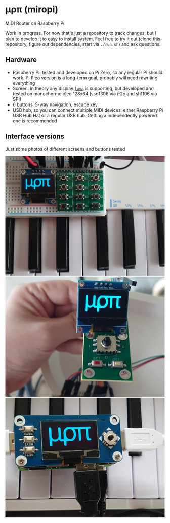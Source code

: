 # μρπ (miropi)
MIDI Router on Raspberry Pi

Work in progress. For now that's just a repository to track changes, but I plan to develop it to easy to install system. Feel free to try it out (clone this repository, figure out dependencies, start via `./run.sh`) and ask questions.

## Hardware
- Raspberry Pi: tested and developed on Pi Zero, so any regular Pi should work. Pi Pico version is a long-term goal, probably will need rewriting everything
- Screen: in theory any display [`luma`](https://luma-oled.readthedocs.io/en/latest/) is supporting, but developed and tested on monochorme oled 128x64 (ssd1306 via i^2c and sh1106 via SPI) 
- 6 buttons: 5-way navigation, escape key
- USB hub, so you can connect multiple MIDI devices: either Raspberry Pi USB Hub Hat or a regular USB hub. Getting a independently powered one is recommended

## Interface versions
Just some photos of different screens and buttons tested

![](v1.jpg)
![](v2.jpg)
![](v3.jpg)
